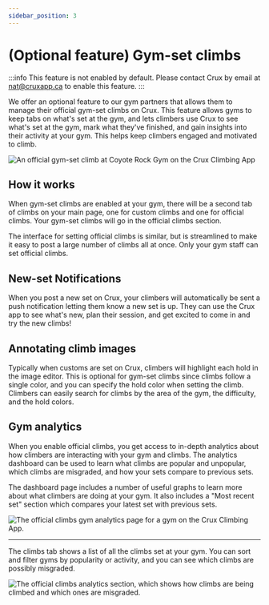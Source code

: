 ```yaml
---
sidebar_position: 3
---
```


# (Optional feature) Gym-set climbs

:::info
This feature is not enabled by default. Please contact Crux by email at [nat@cruxapp.ca](mailto:nat@cruxapp.ca) to enable this feature.
:::

We offer an optional feature to our gym partners that allows them to manage their official gym-set climbs on Crux. This feature allows gyms to keep tabs on what's set at the gym, and lets climbers use Crux to see what's set at the gym, mark what they've finished, and gain insights into their activity at your gym. This helps keep climbers engaged and motivated to climb.

<img src="/img/official-climb.png" alt="An official gym-set climb at Coyote Rock Gym on the Crux Climbing App" class="screenshot" />

## How it works

When gym-set climbs are enabled at your gym, there will be a second tab of climbs on your main page, one for custom climbs and one for official climbs. Your gym-set climbs will go in the official climbs section.

The interface for setting official climbs is similar, but is streamlined to make it easy to post a large number of climbs all at once. Only your gym staff can set official climbs.

## New-set Notifications

When you post a new set on Crux, your climbers will automatically be sent a push notification letting them know a new set is up. They can use the Crux app to see what's new, plan their session, and get excited to come in and try the new climbs!

## Annotating climb images

Typically when customs are set on Crux, climbers will highlight each hold in the image editor. This is optional for gym-set climbs since climbs follow a single color, and you can specify the hold color when setting the climb. Climbers can easily search for climbs by the area of the gym, the difficulty, and the hold colors.

## Gym analytics

When you enable official climbs, you get access to in-depth analytics about how climbers are interacting with your gym and climbs. The analytics dashboard can be used to learn what climbs are popular and unpopular, which climbs are misgraded, and how your sets compare to previous sets.

The dashboard page includes a number of useful graphs to learn more about what climbers are doing at your gym. It also includes a "Most recent set" section which compares your latest set with previous sets.

<img src="/img/officials-analytics.png" alt="The official climbs gym analytics page for a gym on the Crux Climbing App." />

---


The climbs tab shows a list of all the climbs set at your gym. You can sort and filter gyms by popularity or activity, and you can see which climbs are possibly misgraded.

<img src="/img/official-climbs-analytics.png" alt="The official climbs analytics section, which shows how climbs are being climbed and which ones are misgraded." />
